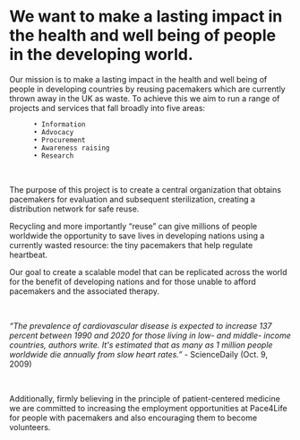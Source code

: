 # We want to make a lasting impact in the health and well being of people in the developing world.

Our mission is to make a lasting impact in the health and well being of people in developing countries by reusing pacemakers which are currently thrown away in the UK as waste. To achieve this we aim to run a range of projects and services that fall broadly into five areas:


          • Information
          • Advocacy
          • Procurement
          • Awareness raising
          • Research

​
 

The purpose of this project is to create a central organization that obtains pacemakers for evaluation and subsequent sterilization, creating a distribution network for safe reuse.


Recycling and more importantly “reuse” can give millions of people worldwide the opportunity to save lives in developing nations using a currently wasted resource: the tiny pacemakers that help regulate heartbeat.
 

Our goal to create a scalable model that can be replicated across the world for the benefit of developing nations and for those unable to afford pacemakers and the associated therapy.

​

_“The prevalence of cardiovascular disease is expected to increase 137 percent between 1990 and 2020 for those living in low- and middle- income countries, authors write. It's estimated that as many as 1 million people worldwide die annually from slow heart rates.”_ - ScienceDaily (Oct. 9, 2009)​

​

Additionally, firmly believing in the principle of patient-centered medicine we are committed to increasing the employment opportunities at Pace4Life for people with pacemakers and also encouraging them to become volunteers.
